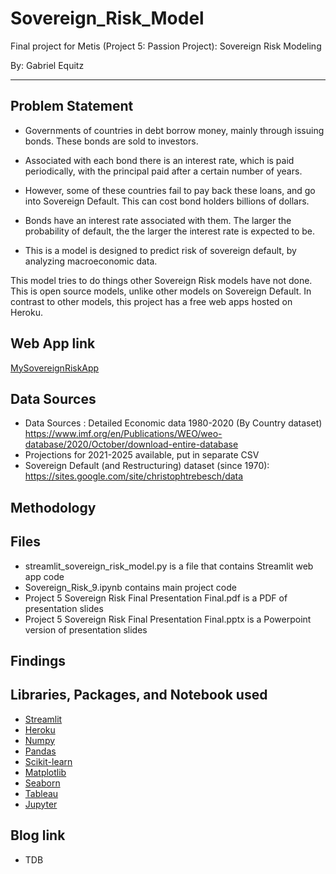 # Sovereign_Risk_Model
Final project for Metis (Project 5: Passion Project): Sovereign Risk Modeling

By: Gabriel Equitz
____________________________________________________________________________

## Problem Statement
- Governments of countries in debt borrow money, mainly through issuing bonds. These bonds are sold to investors. 
- Associated with each bond there is an interest rate, which is paid periodically, with the principal paid after a certain number of years.
- However, some of these countries fail to pay back these loans, and go into Sovereign Default. This can cost bond holders billions of dollars.

- Bonds have an interest rate associated with them. The larger the probability of default, the the larger the interest rate is expected to be. 

- This is a model is designed to predict risk of sovereign default, by analyzing macroeconomic data.

This model tries to do things other Sovereign Risk models have not done. This is open source models, unlike other models on Sovereign Default. In contrast to other models, this project has a free web apps hosted on Heroku.

## Web App link
[MySovereignRiskApp](https://mysovereignriskapp.herokuapp.com/)


## Data Sources
- Data Sources : Detailed Economic data 1980-2020 (By Country dataset)  https://www.imf.org/en/Publications/WEO/weo-database/2020/October/download-entire-database
- Projections for 2021-2025 available, put in separate CSV
- Sovereign Default (and Restructuring) dataset (since 1970): https://sites.google.com/site/christophtrebesch/data


## Methodology


## Files
- streamlit_sovereign_risk_model.py is a file that contains Streamlit web app code
- Sovereign_Risk_9.ipynb contains main project code
- Project 5 Sovereign Risk Final Presentation Final.pdf is a PDF of presentation slides
- Project 5 Sovereign Risk Final Presentation Final.pptx is a Powerpoint version of presentation slides


## Findings



## Libraries, Packages, and Notebook used
- [Streamlit](https://streamlit.io/)
- [Heroku](https://www.heroku.com/)
- [Numpy](https://numpy.org/)
- [Pandas](https://pandas.pydata.org/)
- [Scikit-learn](https://scikit-learn.org/stable/)
- [Matplotlib](https://matplotlib.org/)
- [Seaborn](https://seaborn.pydata.org/)
- [Tableau](https://www.tableau.com/)
- [Jupyter](https://jupyter.org/)

## Blog link
- TDB
